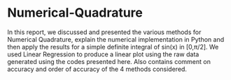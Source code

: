 # Numerical-Quadrature
In this report, we discussed and presented the various methods for Numerical Quadrature, explain the numerical implementation in Python and then apply the results for a simple definite integral of sin(x) in [0,π/2]. We used Linear Regression to produce a linear plot using the raw data generated using the codes presented here. Also contains comment on accuracy and order of accuracy of the 4 methods considered.
